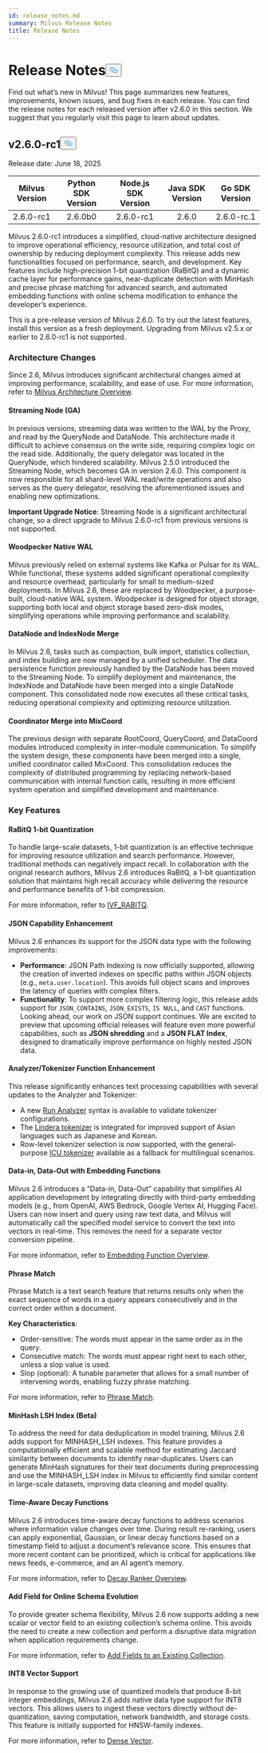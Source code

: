 ```yaml
---
id: release_notes.md
summary: Milvus Release Notes
title: Release Notes
---
```

<h1 id="Release-Notes" class="common-anchor-header">Release Notes<button data-href="#Release-Notes" class="anchor-icon" translate="no">
      <svg translate="no"
        aria-hidden="true"
        focusable="false"
        height="20"
        version="1.1"
        viewBox="0 0 16 16"
        width="16"
      >
        <path
          fill="#0092E4"
          fill-rule="evenodd"
          d="M4 9h1v1H4c-1.5 0-3-1.69-3-3.5S2.55 3 4 3h4c1.45 0 3 1.69 3 3.5 0 1.41-.91 2.72-2 3.25V8.59c.58-.45 1-1.27 1-2.09C10 5.22 8.98 4 8 4H4c-.98 0-2 1.22-2 2.5S3 9 4 9zm9-3h-1v1h1c1 0 2 1.22 2 2.5S13.98 12 13 12H9c-.98 0-2-1.22-2-2.5 0-.83.42-1.64 1-2.09V6.25c-1.09.53-2 1.84-2 3.25C6 11.31 7.55 13 9 13h4c1.45 0 3-1.69 3-3.5S14.5 6 13 6z"
        ></path>
      </svg>
    </button></h1><p>Find out what’s new in Milvus! This page summarizes new features, improvements, known issues, and bug fixes in each release. You can find the release notes for each released version after v2.6.0 in this section. We suggest that you regularly visit this page to learn about updates.</p>
<h2 id="v260-rc1" class="common-anchor-header">v2.6.0-rc1<button data-href="#v260-rc1" class="anchor-icon" translate="no">
      <svg translate="no"
        aria-hidden="true"
        focusable="false"
        height="20"
        version="1.1"
        viewBox="0 0 16 16"
        width="16"
      >
        <path
          fill="#0092E4"
          fill-rule="evenodd"
          d="M4 9h1v1H4c-1.5 0-3-1.69-3-3.5S2.55 3 4 3h4c1.45 0 3 1.69 3 3.5 0 1.41-.91 2.72-2 3.25V8.59c.58-.45 1-1.27 1-2.09C10 5.22 8.98 4 8 4H4c-.98 0-2 1.22-2 2.5S3 9 4 9zm9-3h-1v1h1c1 0 2 1.22 2 2.5S13.98 12 13 12H9c-.98 0-2-1.22-2-2.5 0-.83.42-1.64 1-2.09V6.25c-1.09.53-2 1.84-2 3.25C6 11.31 7.55 13 9 13h4c1.45 0 3-1.69 3-3.5S14.5 6 13 6z"
        ></path>
      </svg>
    </button></h2><p>Release date: June 18, 2025</p>
<table>
<thead>
<tr><th style="text-align:center">Milvus Version</th><th style="text-align:center">Python SDK Version</th><th style="text-align:center">Node.js SDK Version</th><th style="text-align:center">Java SDK Version</th><th style="text-align:center">Go SDK Version</th></tr>
</thead>
<tbody>
<tr><td style="text-align:center">2.6.0-rc1</td><td style="text-align:center">2.6.0b0</td><td style="text-align:center">2.6.0-rc1</td><td style="text-align:center">2.6.0</td><td style="text-align:center">2.6.0-rc.1</td></tr>
</tbody>
</table>
<p>Milvus 2.6.0-rc1 introduces a simplified, cloud-native architecture designed to improve operational efficiency, resource utilization, and total cost of ownership by reducing deployment complexity. This release adds new functionalities focused on performance, search, and development. Key features include high-precision 1-bit quantization (RaBitQ) and a dynamic cache layer for performance gains, near-duplicate detection with MinHash and precise phrase matching for advanced search, and automated embedding functions with online schema modification to enhance the developer’s experience.</p>
<div class="alert note">
<p>This is a pre-release version of Milvus 2.6.0. To try out the latest features, install this version as a fresh deployment. Upgrading from Milvus v2.5.x or earlier to 2.6.0-rc1 is not supported.</p>
</div>
<h3 id="Architecture-Changes" class="common-anchor-header">Architecture Changes</h3><p>Since 2.6, Milvus introduces significant architectural changes aimed at improving performance, scalability, and ease of use. For more information, refer to <a href="/docs/architecture_overview.md">Milvus Architecture Overview</a>.</p>
<h4 id="Streaming-Node-GA" class="common-anchor-header">Streaming Node (GA)</h4><p>In previous versions, streaming data was written to the WAL by the Proxy, and read by the QueryNode and DataNode. This architecture made it difficult to achieve consensus on the write side, requiring complex logic on the read side. Additionally, the query delegator was located in the QueryNode, which hindered scalability. Milvus 2.5.0 introduced the Streaming Node, which becomes GA in version 2.6.0. This component is now responsible for all shard-level WAL read/write operations and also serves as the query delegator, resolving the aforementioned issues and enabling new optimizations.</p>
<p><strong>Important Upgrade Notice</strong>: Streaming Node is a significant architectural change, so a direct upgrade to Milvus 2.6.0-rc1 from previous versions is not supported.</p>
<h4 id="Woodpecker-Native-WAL" class="common-anchor-header">Woodpecker Native WAL</h4><p>Milvus previously relied on external systems like Kafka or Pulsar for its WAL. While functional, these systems added significant operational complexity and resource overhead, particularly for small to medium-sized deployments. In Milvus 2.6, these are replaced by Woodpecker, a purpose-built, cloud-native WAL system. Woodpecker is designed for object storage, supporting both local and object storage based zero-disk modes, simplifying operations while improving performance and scalability.</p>
<h4 id="DataNode-and-IndexNode-Merge" class="common-anchor-header">DataNode and IndexNode Merge</h4><p>In Milvus 2.6, tasks such as compaction, bulk import, statistics collection, and index building are now managed by a unified scheduler. The data persistence function previously handled by the DataNode has been moved to the Streaming Node. To simplify deployment and maintenance, the IndexNode and DataNode have been merged into a single DataNode component. This consolidated node now executes all these critical tasks, reducing operational complexity and optimizing resource utilization.</p>
<h4 id="Coordinator-Merge-into-MixCoord" class="common-anchor-header">Coordinator Merge into MixCoord</h4><p>The previous design with separate RootCoord, QueryCoord, and DataCoord modules introduced complexity in inter-module communication. To simplify the system design, these components have been merged into a single, unified coordinator called MixCoord. This consolidation reduces the complexity of distributed programming by replacing network-based communication with internal function calls, resulting in more efficient system operation and simplified development and maintenance.</p>
<h3 id="Key-Features" class="common-anchor-header">Key Features</h3><h4 id="RaBitQ-1-bit-Quantization" class="common-anchor-header">RaBitQ 1-bit Quantization</h4><p>To handle large-scale datasets, 1-bit quantization is an effective technique for improving resource utilization and search performance. However, traditional methods can negatively impact recall. In collaboration with the original research authors, Milvus 2.6 introduces RaBitQ, a 1-bit quantization solution that maintains high recall accuracy while delivering the resource and performance benefits of 1-bit compression.</p>
<p>For more information, refer to <a href="/docs/ivf-rabitq.md">IVF_RABITQ</a>.</p>
<h4 id="JSON-Capability-Enhancement" class="common-anchor-header">JSON Capability Enhancement</h4><p>Milvus 2.6 enhances its support for the JSON data type with the following improvements:</p>
<ul>
<li><strong>Performance</strong>: JSON Path Indexing is now officially supported, allowing the creation of inverted indexes on specific paths within JSON objects (e.g., <code translate="no">meta.user.location</code>). This avoids full object scans and improves the latency of queries with complex filters.</li>
<li><strong>Functionality</strong>: To support more complex filtering logic, this release adds support for <code translate="no">JSON_CONTAINS</code>, <code translate="no">JSON_EXISTS</code>, <code translate="no">IS NULL</code>, and <code translate="no">CAST</code> functions.
Looking ahead, our work on JSON support continues. We are excited to preview that upcoming official releases will feature even more powerful capabilities, such as <strong>JSON shredding</strong> and a <strong>JSON FLAT Index</strong>, designed to dramatically improve performance on highly nested JSON data.</li>
</ul>
<h4 id="AnalyzerTokenizer-Function-Enhancement" class="common-anchor-header">Analyzer/Tokenizer Function Enhancement</h4><p>This release significantly enhances text processing capabilities with several updates to the Analyzer and Tokenizer:</p>
<ul>
<li>A new <a href="/docs/analyzer-overview.md#Example-use">Run Analyzer</a> syntax is available to validate tokenizer configurations.</li>
<li>The <a href="/docs/lindera-tokenizer.md">Lindera tokenizer</a> is integrated for improved support of Asian languages such as Japanese and Korean.</li>
<li>Row-level tokenizer selection is now supported, with the general-purpose <a href="/docs/icu-tokenizer.md">ICU tokenizer</a> available as a fallback for multilingual scenarios.</li>
</ul>
<h4 id="Data-in-Data-Out-with-Embedding-Functions" class="common-anchor-header">Data-in, Data-Out with Embedding Functions</h4><p>Milvus 2.6 introduces a “Data-in, Data-Out” capability that simplifies AI application development by integrating directly with third-party embedding models (e.g., from OpenAI, AWS Bedrock, Google Vertex AI, Hugging Face). Users can now insert and query using raw text data, and Milvus will automatically call the specified model service to convert the text into vectors in real-time. This removes the need for a separate vector conversion pipeline.</p>
<p>For more information, refer to <a href="/docs/embedding-function-overview.md">Embedding Function Overview</a>.</p>
<h4 id="Phrase-Match" class="common-anchor-header">Phrase Match</h4><p>Phrase Match is a text search feature that returns results only when the exact sequence of words in a query appears consecutively and in the correct order within a document.</p>
<p><strong>Key Characteristics</strong>:</p>
<ul>
<li>Order-sensitive: The words must appear in the same order as in the query.</li>
<li>Consecutive match: The words must appear right next to each other, unless a slop value is used.</li>
<li>Slop (optional): A tunable parameter that allows for a small number of intervening words, enabling fuzzy phrase matching.</li>
</ul>
<p>For more information, refer to <a href="/docs/phrase-match.md">Phrase Match</a>.</p>
<h4 id="MinHash-LSH-Index-Beta" class="common-anchor-header">MinHash LSH Index (Beta)</h4><p>To address the need for data deduplication in model training, Milvus 2.6 adds support for MINHASH_LSH indexes. This feature provides a computationally efficient and scalable method for estimating Jaccard similarity between documents to identify near-duplicates. Users can generate MinHash signatures for their text documents during preprocessing and use the MINHASH_LSH index in Milvus to efficiently find similar content in large-scale datasets, improving data cleaning and model quality.</p>
<h4 id="Time-Aware-Decay-Functions" class="common-anchor-header">Time-Aware Decay Functions</h4><p>Milvus 2.6 introduces time-aware decay functions to address scenarios where information value changes over time. During result re-ranking, users can apply exponential, Gaussian, or linear decay functions based on a timestamp field to adjust a document’s relevance score. This ensures that more recent content can be prioritized, which is critical for applications like news feeds, e-commerce, and an AI agent’s memory.</p>
<p>For more information, refer to <a href="/docs/decay-ranker-overview.md">Decay Ranker Overview</a>.</p>
<h4 id="Add-Field-for-Online-Schema-Evolution" class="common-anchor-header">Add Field for Online Schema Evolution</h4><p>To provide greater schema flexibility, Milvus 2.6 now supports adding a new scalar or vector field to an existing collection’s schema online. This avoids the need to create a new collection and perform a disruptive data migration when application requirements change.</p>
<p>For more information, refer to <a href="/docs/add-fields-to-an-existing-collection.md">Add Fields to an Existing Collection</a>.</p>
<h4 id="INT8-Vector-Support" class="common-anchor-header">INT8 Vector Support</h4><p>In response to the growing use of quantized models that produce 8-bit integer embeddings, Milvus 2.6 adds native data type support for INT8 vectors. This allows users to ingest these vectors directly without de-quantization, saving computation, network bandwidth, and storage costs. This feature is initially supported for HNSW-family indexes.</p>
<p>For more information, refer to <a href="/docs/dense-vector.md">Dense Vector</a>.</p>
